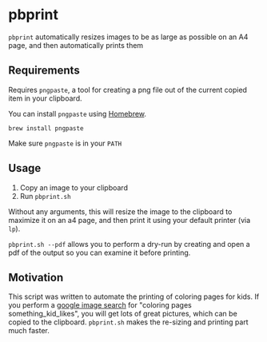 # pbprint
`pbprint` automatically resizes images to be as large as possible on an A4 page, and then automatically prints them

## Requirements

Requires `pngpaste`, a tool for creating a png file out of the current copied item in your clipboard. 

You can install `pngpaste` using [Homebrew](https://brew.sh/).

`brew install pngpaste`

Make sure `pngpaste` is in your `PATH`

## Usage

1. Copy an image to your clipboard
2. Run `pbprint.sh`

Without any arguments, this will resize the image to the clipboard to maximize it on an a4 page, and then print it using your default printer (via `lp`).

`pbprint.sh --pdf` allows you to perform a dry-run by creating and open a pdf of the output so you can examine it before printing.

## Motivation

This script was written to automate the printing of coloring pages for kids. If you perform a [google image search](https://www.google.com/search?tbm=isch&q=coloring+pages+butterfly) for "coloring pages something_kid_likes", you will get lots of great pictures, which can be copied to the clipboard. `pbprint.sh` makes the re-sizing and printing part much faster.


